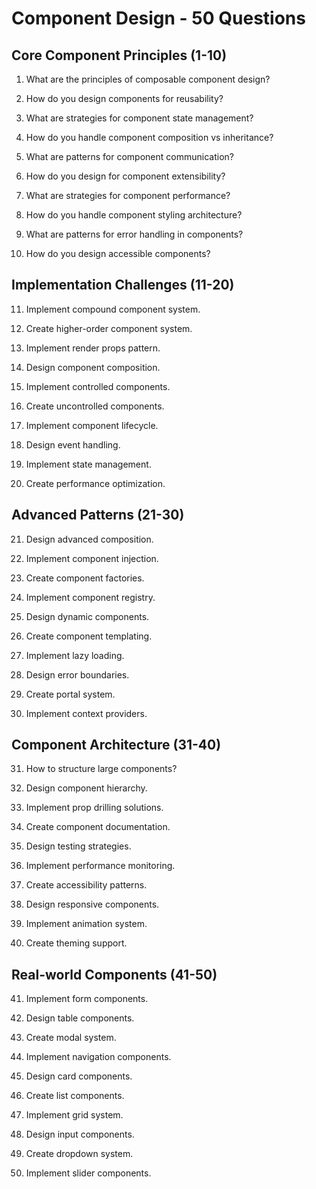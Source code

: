 # Component Design - 50 Questions

## Core Component Principles (1-10)

1. What are the principles of composable component design?

2. How do you design components for reusability?

3. What are strategies for component state management?

4. How do you handle component composition vs inheritance?

5. What are patterns for component communication?

6. How do you design for component extensibility?

7. What are strategies for component performance?

8. How do you handle component styling architecture?

9. What are patterns for error handling in components?

10. How do you design accessible components?

## Implementation Challenges (11-20)

11. Implement compound component system.

12. Create higher-order component system.

13. Implement render props pattern.

14. Design component composition.

15. Implement controlled components.

16. Create uncontrolled components.

17. Implement component lifecycle.

18. Design event handling.

19. Implement state management.

20. Create performance optimization.

## Advanced Patterns (21-30)

21. Design advanced composition.

22. Implement component injection.

23. Create component factories.

24. Implement component registry.

25. Design dynamic components.

26. Create component templating.

27. Implement lazy loading.

28. Design error boundaries.

29. Create portal system.

30. Implement context providers.

## Component Architecture (31-40)

31. How to structure large components?

32. Design component hierarchy.

33. Implement prop drilling solutions.

34. Create component documentation.

35. Design testing strategies.

36. Implement performance monitoring.

37. Create accessibility patterns.

38. Design responsive components.

39. Implement animation system.

40. Create theming support.

## Real-world Components (41-50)

41. Implement form components.

42. Design table components.

43. Create modal system.

44. Implement navigation components.

45. Design card components.

46. Create list components.

47. Implement grid system.

48. Design input components.

49. Create dropdown system.

50. Implement slider components.
